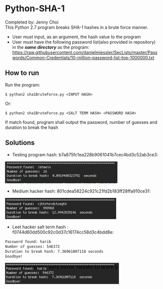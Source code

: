 # Python-SHA-1 
Completed by: Jenny Choi  
This Python 2.7 program breaks SHA-1 hashes in a brute force manner.  
* User must input, as an argument, the hash value to the program 
* User must have the following password list(also provided in repository) in the **_same directory_** as the program: https://raw.githubusercontent.com/danielmiessler/SecLists/master/Passwords/Common-Credentials/10-million-password-list-top-1000000.txt

## How to run  
Run the program:  
```
$ python2 sha1BruteForce.py <INPUT HASH> 
```
Or: 
```
$ python2 sha1BruteForce.py <SALT TERM HASH> <PASSWORD HASH>
```
If match found, program shall output the password, number of guesses and duration to break the hash 


## Solutions 
* Testing program hash: b7a875fc1ea228b9061041b7cec4bd3c52ab3ce3:  


![First Solution](https://github.com/tomato516/images/blob/master/sha1FirstHashSolution.png)

* Medium hacker hash: 801cdea58224c921c21fd2b183ff28ffa910ce31:  


![Second Solution](https://github.com/tomato516/images/blob/master/sha1MediumHashSolution.png)

* Leet hacker salt term hash : f0744d60dd500c92c0d37c16174cc58d3c4bdd8e:  
```
Password found: harib
Number of guesses: 546372
Duration to break hash: 7.36961007118 seconds
Goodbye!
```
![Third Solution](https://github.com/tomato516/images/blob/master/sha1LeetHackerSolution.png)
